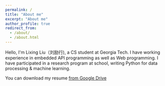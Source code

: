 ```yaml
---
permalink: /
title: "About me"
excerpt: "About me"
author_profile: true
redirect_from: 
  - /about/
  - /about.html
---
```


Hello, I'm Lixing Liu（刘励行), a CS student at Georgia Tech. I have working experience in embedded API programming as well as Web programming. I have participated in a research program at school, writing Python for data processing & machine learning.

You can download my resume [from Google Drive](https://drive.google.com/open?id=1jXVsg9dhRUzmE_10sS5njOtCmCRbKDBZ)

